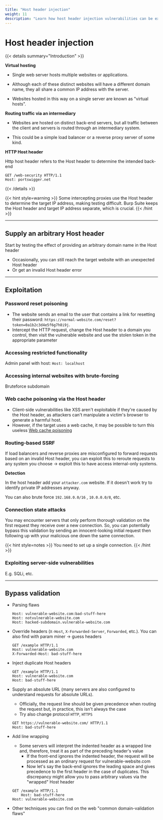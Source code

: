 ```yaml
---
title: "Host header injection"
weight: 11
description: "Learn how host header injection vulnerabilities can be exploited for password reset poisoning, accessing internal systems, SSRF, and bypassing server validation."
---
```


# Host header injection

{{< details summary="Introduction" >}}

**Virtual hosting**

* Single web server hosts multiple websites or applications.

- Although each of these distinct websites will have a different domain name, they all share a common IP address with the server.

* Websites hosted in this way on a single server are known as "virtual hosts".

**Routing traffic via an intermediary**

* Websites are hosted on distinct back-end servers, but all traffic between the client and servers is routed through an intermediary system.

- This could be a simple load balancer or a reverse proxy server of some kind.

**HTTP Host header**

Http host header refers to the Host header to determine the intended back-end

```http
GET /web-security HTTP/1.1
Host: portswigger.net
```

{{< /details >}}

{{< hint style=warning >}}
Some intercepting proxies use the Host header to determine the target IP address, making testing difficult. Burp Suite keeps the Host header and target IP address separate, which is crucial.
{{< /hint >}}

---

## Supply an arbitrary Host header

Start by testing the effect of providing an arbitrary domain name in the Host header

* Occasionally, you can still reach the target website with an unexpected Host header
* Or get an invalid Host header error

---

## Exploitation

### Password reset poisoning

* The website sends an email to the user that contains a link for resetting their password: `https://normal-website.com/reset?token=0a1b2c3d4e5f6g7h8i9j`.
* Intercept the HTTP request, change the Host header to a domain you control, then visit the vulnerable website and use the stolen token in the appropriate parameter

### Accessing restricted functionality

Admin panel with host: `Host: localhost`

### Accessing internal websites with brute-forcing

Bruteforce subdomain

### Web cache poisoning via the Host header

* Client-side vulnerabilities like XSS aren't exploitable if they're caused by the Host header, as attackers can't manipulate a victim's browser to generate a harmful host.
* However, if the target uses a web cache, it may be possible to turn this useless [Web cache poisoning](/web/vulnerabilities/web-cache-poisoning/)

### Routing-based SSRF

If load balancers and reverse proxies are misconfigured to forward requests based on an invalid Host header, you can exploit this to reroute requests to any system you choose -> exploit this to have access internal-only systems.

**Detection**

In the host header add your `attacker.com` website. If it doesn't work try to identify private IP addresses anyway.

You can also brute force `192.168.0.0/16` , `10.0.0.0/8`, etc.

### Connection state attacks

You may encounter servers that only perform thorough validation on the first request they receive over a new connection. So, you can potentially bypass this validation by sending an innocent-looking initial request then following up with your malicious one down the same connection.

{{< hint style=notes >}}
You need to set up a single connection.
{{< /hint >}}

### Exploiting server-side vulnerabilities

E.g. SQLi, etc.

---

## Bypass validation

* Parsing flaws

    ```http
    Host: vulnerable-website.com:bad-stuff-here
    Host: notvulnerable-website.com
    Host: hacked-subdomain.vulnerable-website.com
    ```

* Override headers (`X-Host`, `X-Forwarded-Server`, `Forwarded`, etc.). You can also find with param miner -> guess headers

    ```http
    GET /example HTTP/1.1
    Host: vulnerable-website.com
    X-Forwarded-Host: bad-stuff-here
    ```

* Inject duplicate Host headers

    ```http
    GET /example HTTP/1.1
    Host: vulnerable-website.com
    Host: bad-stuff-here
    ```

* Supply an absolute URL (many servers are also configured to understand requests for absolute URLs).
  * Officially, the request line should be given precedence when routing the request but, in practice, this isn't always the case
  * Try also change protocol `HTTP`, `HTTPS`

  ```http
  GET https://vulnerable-website.com/ HTTP/1.1
  Host: bad-stuff-here
  ```

* Add line wrapping
  * Some servers will interpret the indented header as a wrapped line and, therefore, treat it as part of the preceding header's value
    * If the front-end ignores the indented header, the request will be processed as an ordinary request for vulnerable-website.com
    * Now let's say the back-end ignores the leading space and gives precedence to the first header in the case of duplicates. This discrepancy might allow you to pass arbitrary values via the "wrapped" Host header

  ```http
  GET /example HTTP/1.1
      Host: bad-stuff-here
  Host: vulnerable-website.com
  ```

* Other techniques you can find on the web "common domain-validation flaws"
